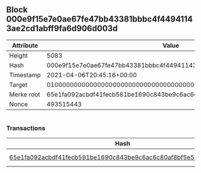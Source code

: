 ## Block 000e9f15e7e0ae67fe47bb43381bbbc4f44941143ae2cd1abff9fa6d906d003d

Attribute | Value
--- | ---
Height | 5083
Hash | 000e9f15e7e0ae67fe47bb43381bbbc4f44941143ae2cd1abff9fa6d906d003d
Timestamp | 2021-04-06T20:45:16+00:00
Target | 0100000000000000000000000000000000000000000000000000000000000000
Merke root | 65e1fa092acbdf41fecb581be1690c843be9c6ac6c80af8bf5e5efbd41fa817d
Nonce | 493515443

```

```

### Transactions

Hash | Amount
--- | ---
[65e1fa092acbdf41fecb581be1690c843be9c6ac6c80af8bf5e5efbd41fa817d](65e1fa092acbdf41fecb581be1690c843be9c6ac6c80af8bf5e5efbd41fa817d.md) | 10.00000000 SKEPTI 
